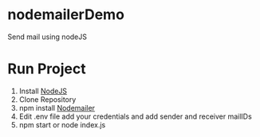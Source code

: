 # nodemailerDemo
Send mail using nodeJS 

# Run Project
1. Install [NodeJS](https://nodejs.org/en/)
2. Clone Repository
3. npm install [Nodemailer](https://nodemailer.com/about/)
4. Edit .env file add your credentials and add sender and receiver mailIDs
4. npm start or node index.js 
